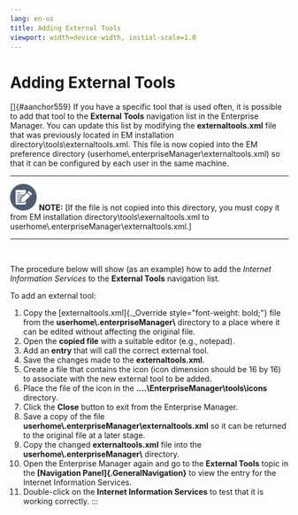 ```yaml
---
lang: en-us
title: Adding External Tools
viewport: width=device-width, initial-scale=1.0
---
```


# Adding External Tools

[]{#aanchor559} If you have a specific tool that is used often, it is possible to add that tool to the **External Tools** navigation list in
the Enterprise Manager. You can update this list by modifying the
**externaltools.xml** file that was previously located in EM
installation directory\\tools\\externaltools.xml. This file is now
copied into the EM preference directory
(userhome\\.enterpriseManager\\externaltools.xml) so that it can be
configured by each user in the same machine.

  -------------------------------------------------------------------------------------------------------------------------------- -----------------------------------------------------------------------------------------------------------------------------------------------------------------------------------------------------
  ![White pencil/paper icon on gray circular background](../../../Resources/Images/note-icon(48x48).png "Note icon")   **NOTE:** [If the file is not copied into this directory, you must copy it from EM installation directory\\tools\\exernaltools.xml to userhome\\.enterpriseManager\\externaltools.xml.]
  -------------------------------------------------------------------------------------------------------------------------------- -----------------------------------------------------------------------------------------------------------------------------------------------------------------------------------------------------

 

The procedure below will show (as an example) how to add the *Internet
Information Services* to the **External Tools** navigation list.

To add an external tool:

1.  Copy the [externaltools.xml]{._Override style="font-weight: bold;"}     file from the **userhome\\.enterpriseManager\\** directory to a
    place where it can be edited without affecting the original file.
2.  Open the **copied file** with a suitable editor (e.g., notepad).
3.  Add an **entry** that will call the correct external tool.
4.  Save the changes made to the **externaltools.xml**.
5.  Create a file that contains the icon (icon dimension should be 16
    by 16) to associate with the new external tool to be added.
6.  Place the file of the icon in the
    **\....\\EnterpriseManager\\tools\\icons** directory.
7.  Click the **Close** button to exit from the Enterprise Manager.
8.  Save a copy of the file
    **userhome\\.enterpriseManager\\externaltools.xml** so it can be
    returned to the original file at a later stage.
9.  Copy the changed **externaltools.xml** file into the
    **userhome\\.enterpriseManager\\** directory.
10. Open the Enterprise Manager again and go to the **External Tools**
    topic in the **[Navigation Panel]{.GeneralNavigation}** to view the     entry for the Internet Information Services.
11. Double-click on the **Internet Information Services** to test that
    it is working correctly.
:::

 

